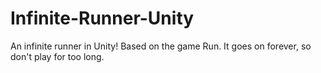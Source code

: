 # Infinite-Runner-Unity

An infinite runner in Unity! Based on the game Run. It goes on forever, so don't play for too long.
